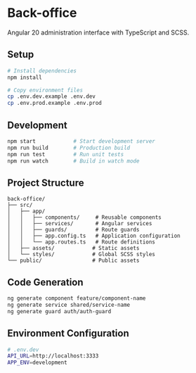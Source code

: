 # Back-office

Angular 20 administration interface with TypeScript and SCSS.

## Setup

```bash
# Install dependencies
npm install

# Copy environment files
cp .env.dev.example .env.dev
cp .env.prod.example .env.prod
```

## Development

```bash
npm start            # Start development server
npm run build        # Production build
npm run test         # Run unit tests
npm run watch        # Build in watch mode
```

## Project Structure

```
back-office/
├── src/
│   ├── app/
│   │   ├── components/     # Reusable components
│   │   ├── services/       # Angular services
│   │   ├── guards/         # Route guards
│   │   ├── app.config.ts   # Application configuration
│   │   └── app.routes.ts   # Route definitions
│   ├── assets/            # Static assets
│   └── styles/            # Global SCSS styles
└── public/                # Public assets
```

## Code Generation

```bash
ng generate component feature/component-name
ng generate service shared/service-name
ng generate guard auth/auth-guard
```

## Environment Configuration

```bash
# .env.dev
API_URL=http://localhost:3333
APP_ENV=development
```